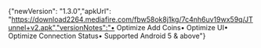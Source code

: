 {"newVersion": "1.3.0","apkUrl": "https://download2264.mediafire.com/fbw58ok8j1kg/7c4nh6uv19wx59q/JTunnel+v2.apk","versionNotes":"• Optimize Add Coins• Optimize UI• Optimize Connection Status• Supported Android 5 & above"}
